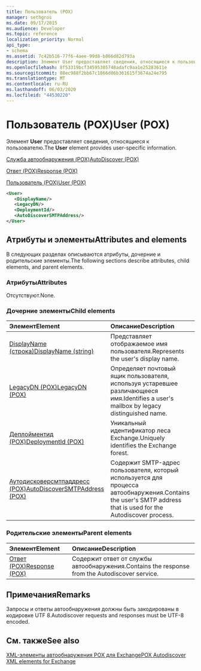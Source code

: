 ```yaml
---
title: Пользователь (POX)
manager: sethgros
ms.date: 09/17/2015
ms.audience: Developer
ms.topic: reference
localization_priority: Normal
api_type:
- schema
ms.assetid: 7c42b516-77f6-4aee-99d8-b866d82d793a
description: Элемент User предоставляет сведения, относящиеся к пользователю.
ms.openlocfilehash: 8f53319bcf34595305748adafc9aa1e25283611e
ms.sourcegitcommit: 88ec988f2bb67c1866d06b361615f3674a24e795
ms.translationtype: MT
ms.contentlocale: ru-RU
ms.lasthandoff: 06/03/2020
ms.locfileid: "44530220"
---
```

# <a name="user-pox"></a><span data-ttu-id="2d3d3-103">Пользователь (POX)</span><span class="sxs-lookup"><span data-stu-id="2d3d3-103">User (POX)</span></span>

<span data-ttu-id="2d3d3-104">Элемент **User** предоставляет сведения, относящиеся к пользователю.</span><span class="sxs-lookup"><span data-stu-id="2d3d3-104">The **User** element provides user-specific information.</span></span> 
  
[<span data-ttu-id="2d3d3-105">Служба автообнаружения (POX)</span><span class="sxs-lookup"><span data-stu-id="2d3d3-105">AutoDiscover (POX)</span></span>](autodiscover-pox.md)
  
[<span data-ttu-id="2d3d3-106">Ответ (POX)</span><span class="sxs-lookup"><span data-stu-id="2d3d3-106">Response (POX)</span></span>](response-pox.md)
  
[<span data-ttu-id="2d3d3-107">Пользователь (POX)</span><span class="sxs-lookup"><span data-stu-id="2d3d3-107">User (POX)</span></span>](user-pox.md)
  
```xml
<User>
   <DisplayName/>
   <LegacyDN/>
   <DeploymentId/>
   <AutoDiscoverSMTPAddress/>
</User>
```

## <a name="attributes-and-elements"></a><span data-ttu-id="2d3d3-108">Атрибуты и элементы</span><span class="sxs-lookup"><span data-stu-id="2d3d3-108">Attributes and elements</span></span>

<span data-ttu-id="2d3d3-109">В следующих разделах описываются атрибуты, дочерние и родительские элементы.</span><span class="sxs-lookup"><span data-stu-id="2d3d3-109">The following sections describe attributes, child elements, and parent elements.</span></span>
  
### <a name="attributes"></a><span data-ttu-id="2d3d3-110">Атрибуты</span><span class="sxs-lookup"><span data-stu-id="2d3d3-110">Attributes</span></span>

<span data-ttu-id="2d3d3-111">Отсутствуют.</span><span class="sxs-lookup"><span data-stu-id="2d3d3-111">None.</span></span>
  
### <a name="child-elements"></a><span data-ttu-id="2d3d3-112">Дочерние элементы</span><span class="sxs-lookup"><span data-stu-id="2d3d3-112">Child elements</span></span>

|<span data-ttu-id="2d3d3-113">**Элемент**</span><span class="sxs-lookup"><span data-stu-id="2d3d3-113">**Element**</span></span>|<span data-ttu-id="2d3d3-114">**Описание**</span><span class="sxs-lookup"><span data-stu-id="2d3d3-114">**Description**</span></span>|
|:-----|:-----|
|[<span data-ttu-id="2d3d3-115">DisplayName (строка)</span><span class="sxs-lookup"><span data-stu-id="2d3d3-115">DisplayName (string)</span></span>](displayname-string.md) <br/> |<span data-ttu-id="2d3d3-116">Представляет отображаемое имя пользователя.</span><span class="sxs-lookup"><span data-stu-id="2d3d3-116">Represents the user's display name.</span></span>  <br/> |
|[<span data-ttu-id="2d3d3-117">LegacyDN (POX)</span><span class="sxs-lookup"><span data-stu-id="2d3d3-117">LegacyDN (POX)</span></span>](legacydn-pox.md) <br/> |<span data-ttu-id="2d3d3-118">Определяет почтовый ящик пользователя, используя устаревшее различающееся имя.</span><span class="sxs-lookup"><span data-stu-id="2d3d3-118">Identifies a user's mailbox by legacy distinguished name.</span></span>  <br/> |
|[<span data-ttu-id="2d3d3-119">Деплойментид (POX)</span><span class="sxs-lookup"><span data-stu-id="2d3d3-119">DeploymentId (POX)</span></span>](deploymentid-pox.md) <br/> |<span data-ttu-id="2d3d3-120">Уникальный идентификатор леса Exchange.</span><span class="sxs-lookup"><span data-stu-id="2d3d3-120">Uniquely identifies the Exchange forest.</span></span>  <br/> |
|[<span data-ttu-id="2d3d3-121">Аутодисковерсмтпаддресс (POX)</span><span class="sxs-lookup"><span data-stu-id="2d3d3-121">AutoDiscoverSMTPAddress (POX)</span></span>](autodiscoversmtpaddress-pox.md) <br/> |<span data-ttu-id="2d3d3-122">Содержит SMTP-адрес пользователя, который используется для процесса автообнаружения.</span><span class="sxs-lookup"><span data-stu-id="2d3d3-122">Contains the user's SMTP address that is used for the Autodiscover process.</span></span>  <br/> |
   
### <a name="parent-elements"></a><span data-ttu-id="2d3d3-123">Родительские элементы</span><span class="sxs-lookup"><span data-stu-id="2d3d3-123">Parent elements</span></span>

|<span data-ttu-id="2d3d3-124">**Элемент**</span><span class="sxs-lookup"><span data-stu-id="2d3d3-124">**Element**</span></span>|<span data-ttu-id="2d3d3-125">**Описание**</span><span class="sxs-lookup"><span data-stu-id="2d3d3-125">**Description**</span></span>|
|:-----|:-----|
|[<span data-ttu-id="2d3d3-126">Ответ (POX)</span><span class="sxs-lookup"><span data-stu-id="2d3d3-126">Response (POX)</span></span>](response-pox.md) <br/> |<span data-ttu-id="2d3d3-127">Содержит ответ от службы автообнаружения.</span><span class="sxs-lookup"><span data-stu-id="2d3d3-127">Contains the response from the Autodiscover service.</span></span>  <br/> |
   
## <a name="remarks"></a><span data-ttu-id="2d3d3-128">Примечания</span><span class="sxs-lookup"><span data-stu-id="2d3d3-128">Remarks</span></span>

<span data-ttu-id="2d3d3-129">Запросы и ответы автообнаружения должны быть закодированы в кодировке UTF 8.</span><span class="sxs-lookup"><span data-stu-id="2d3d3-129">Autodiscover requests and responses must be UTF-8 encoded.</span></span>
  
## <a name="see-also"></a><span data-ttu-id="2d3d3-130">См. также</span><span class="sxs-lookup"><span data-stu-id="2d3d3-130">See also</span></span>



[<span data-ttu-id="2d3d3-131">XML-элементы автообнаружения POX для Exchange</span><span class="sxs-lookup"><span data-stu-id="2d3d3-131">POX Autodiscover XML elements for Exchange</span></span>](pox-autodiscover-xml-elements-for-exchange.md)


